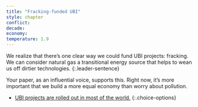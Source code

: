 ```yaml
---
title: "Fracking-funded UBI"
style: chapter
conflict: 
decade: 
economy: 
temperature: 1.9
---
```


We realize that there’s one clear way we could fund UBI projects: fracking. We can consider natural gas a transitional energy source that helps to wean us off dirtier technologies.
{:.leader-sentence}

Your paper, as an influential voice, supports this. Right now, it’s more important that we build a more equal economy than worry about pollution.

- [UBI projects are rolled out in most of the world.](chapter_people-get-richer.html)
{:.choice-options}
